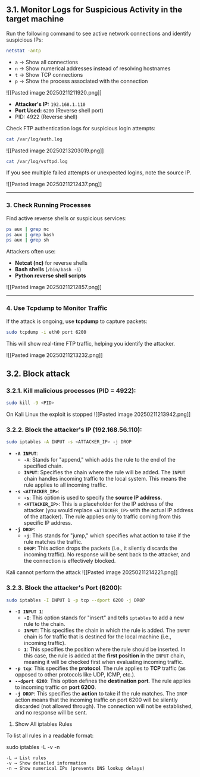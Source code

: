 ## 3.1. Monitor Logs for Suspicious Activity in the target machine

Run the following command to see active network connections and identify suspicious IPs:

```bash
netstat -antp
```
- `a` → Show all connections  
- `n` → Show numerical addresses instead of resolving hostnames  
- `t` → Show TCP connections  
- `p` → Show the process associated with the connection  

![[Pasted image 20250211211920.png]]

- **Attacker's IP:** `192.168.1.110`
- **Port Used:** `6200` (Reverse shell port)
- PID: 4922 (Reverse shell)


Check FTP authentication logs for suspicious login attempts:
```bash
cat /var/log/auth.log
```

![[Pasted image 20250213203019.png]]


```bash
cat /var/log/vsftpd.log
```

If you see multiple failed attempts or unexpected logins, note the source IP.

![[Pasted image 20250211212437.png]]

---

### **3. Check Running Processes**
Find active reverse shells or suspicious services:

```bash
ps aux | grep nc
ps aux | grep bash
ps aux | grep sh
```
Attackers often use:
- **Netcat (nc)** for reverse shells
- **Bash shells** (`/bin/bash -i`)
- **Python reverse shell scripts**

![[Pasted image 20250211212857.png]]

---

### **4. Use Tcpdump to Monitor Traffic**
If the attack is ongoing, use **tcpdump** to capture packets:

```bash
sudo tcpdump -i eth0 port 6200
```
This will show real-time FTP traffic, helping you identify the attacker.

![[Pasted image 20250211213232.png]]


## 3.2. Block attack

 ### 3.2.1. **Kill malicious processes** (PID = 4922):  
  ```bash
  sudo kill -9 <PID>
  ```

On Kali Linux the exploit is stopped
![[Pasted image 20250211213942.png]]

 ### 3.2.2. **Block the attacker's IP** (192.168.56.110):  
```bash
sudo iptables -A INPUT -s <ATTACKER_IP> -j DROP
```

- **`-A INPUT`**:
    - **`-A`**: Stands for "append," which adds the rule to the end of the specified chain.
    - **`INPUT`**: Specifies the chain where the rule will be added. The `INPUT` chain handles incoming traffic to the local system. This means the rule applies to all incoming traffic.
- **`-s <ATTACKER_IP>`**:
    - **`-s`**: This option is used to specify the **source IP address**.
    - **`<ATTACKER_IP>`**: This is a placeholder for the IP address of the attacker (you would replace `<ATTACKER_IP>` with the actual IP address of the attacker). The rule applies only to traffic coming from this specific IP address.
- **`-j DROP`**:
    - **`-j`**: This stands for "jump," which specifies what action to take if the rule matches the traffic.
    - **`DROP`**: This action drops the packets (i.e., it silently discards the incoming traffic). No response will be sent back to the attacker, and the connection is effectively blocked.

Kali cannot perform the attack
![[Pasted image 20250211214221.png]]

 ### 3.2.3. **Block the attacker's Port** (6200):  
```bash
sudo iptables -I INPUT 1 -p tcp --dport 6200 -j DROP
```

- **`-I INPUT 1`**:
    - **`-I`**: This option stands for "insert" and tells `iptables` to add a new rule to the chain.
    - **`INPUT`**: This specifies the chain in which the rule is added. The `INPUT` chain is for traffic that is destined for the local machine (i.e., incoming traffic).
    - **`1`**: This specifies the position where the rule should be inserted. In this case, the rule is added at the **first position** in the `INPUT` chain, meaning it will be checked first when evaluating incoming traffic.
- **`-p tcp`**: This specifies the **protocol**. The rule applies to **TCP** traffic (as opposed to other protocols like UDP, ICMP, etc.).
- **`--dport 6200`**: This option defines the **destination port**. The rule applies to incoming traffic on **port 6200**.
- **`-j DROP`**: This specifies the **action** to take if the rule matches. The `DROP` action means that the incoming traffic on port 6200 will be silently discarded (not allowed through). The connection will not be established, and no response will be sent.



1. Show All iptables Rules

To list all rules in a readable format:

sudo iptables -L -v -n

    -L → List rules
    -v → Show detailed information
    -n → Show numerical IPs (prevents DNS lookup delays)
